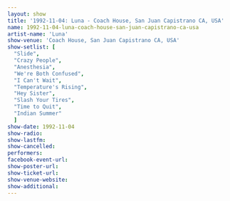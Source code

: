 ```yaml
---
layout: show
title: '1992-11-04: Luna - Coach House, San Juan Capistrano CA, USA'
name: 1992-11-04-luna-coach-house-san-juan-capistrano-ca-usa
artist-name: 'Luna'
show-venue: 'Coach House, San Juan Capistrano CA, USA'
show-setlist: [
  "Slide",
  "Crazy People",
  "Anesthesia",
  "We're Both Confused",
  "I Can't Wait",
  "Temperature's Rising",
  "Hey Sister",
  "Slash Your Tires",
  "Time to Quit",
  "Indian Summer"
  ]
show-date: 1992-11-04
show-radio: 
show-lastfm: 
show-cancelled: 
performers: 
facebook-event-url: 
show-poster-url: 
show-ticket-url: 
show-venue-website: 
show-additional: 
---
```


